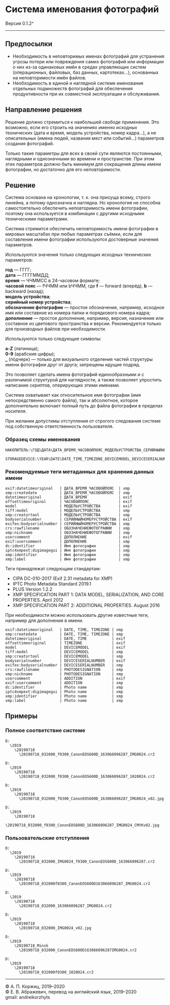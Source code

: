 ﻿# Система именования фотографий

Версия 0.1.2^

---

## Предпосылки

- Необходимость в неповторимых именах фотографий для устранения угрозы потери или повреждения самих фотографий или информации о них из-за одинаковых имён в средах управляющих систем (операционных, файловых, баз данных, картотеках…), основанных на неповторимости имён файлов.
- Необходимость в единой и наглядной системе именования отдельных подмножеств фотографий для обеспечения продуктивности при их совместной эксплуатации и обслуживания.

## Направление решения

Решение должно стремиться к наибольшей свободе применения. Это возможно, если его строить на значениях именно исходных технических (дата и время, модель устройства, номер кадра…), а не описательных (имена людей, названия мест или событий…) параметров создания фотографий.

Только такие параметры для всех в своей сути являются постоянными, наглядными и однозначными во времени и пространстве. При этом этих параметров должно быть минимум для сокращения длины имени фотографии, но достаточно для его неповторимости.

## Решение

Система основана на хронологии, т. к. она присуща всему, строго линейна, а потому однозначна и наглядна. Но хронология не способна самостоятельно обеспечить неповторимость имени фотографии, поэтому она используется в комбинации с другими исходными техническими параметрами.

Система стремится обеспечить неповторимость имени фотографии в мировых масштабах при любых параметрах съёмки, если для составления имени фотографии используются достоверные значения параметров.

Используются значения только следующих исходных технических параметров:

**год** — ГГГГ;  
**дата** — ГГГГММДД;  
**время** — ЧЧММСС в 24-часовом формате;  
**часовой пояс** — fЧЧММ или bЧЧММ, где **f** — forward (вперёд), **b** — backward (назад);  
**модель устройства**;  
**серийный номер устройства**;  
**обозначение фотографии** — простое обозначение, например, исходное имя или составное из номера папки и порядкового номера кадра;  
**дополнение** — простое дополнение, например, версия, назначение или составное из цветового пространства и версии. Рекомендуется только для производных файлов при необходимости.

Используются только следующие символы:

**a-Z** (латиница);  
**0-9** (арабские цифры);  
**_** (п́одчерк) — только для визуального отделения частей структуры имени фотографии друг от друга; запрещены идущие подряд.

Это позволяет сделать имена фотографий единообразными и с различимой структурой для наглядности, а также позволяет упростить написание скриптов, оперирующих этими именами.

Система охватывает как относительное имя фотографии (имя непосредственно самого файла), так и абсолютное, которое дополнительно включает полный путь до файла фотографии в пределах носителя.

При желании допустимы отступления от строгого следования системе под собственную ответственность пользователя.

### Образец схемы именования

```
НАКОПИТЕЛЬ:\ГОД\ДАТА\ДАТА_ВРЕМЯ_ЧАСОВОЙПОЯС_МОДЕЛЬУСТРОЙСТВА_СЕРИЙНЫЙНОМЕРУСТРОЙСТВА_ОБОЗНАЧЕНИЕФОТОГРАФИИ_ДОПОЛНЕНИЕ.РАСШИРЕНИЕ
```

```сверить и перенести в английский вариант
STORAGEDEVICE:\YEAR\DATE\DATE_TIME_TIMEZONE_DEVICEMODEL_DEVICESERIALNUMBER_PHOTODESIGNATION_ADDITION.EXTENSION
```

### Рекомендуемые теги метаданных для хранения данных имени

```
exif:datetimeoriginal   | ДАТА_ВРЕМЯ_ЧАСОВОЙПОЯС  | xmp
xmp:createdate          | ДАТА_ВРЕМЯ_ЧАСОВОЙПОЯС  | xmp
datetimeoriginal        | ДАТА_ВРЕМЯ              | exif
offsettimeoriginal      | ЧАСОВОЙПОЯС             | exif
model                   | МОДЕЛЬУСТРОЙСТВА        | exif
tiff:model              | МОДЕЛЬУСТРОЙСТВА        | xmp
xmp:creatortool         | МОДЕЛЬУСТРОЙСТВА        | xmp
bodyserialnumber        | СЕРИЙНЫЙНОМЕРУСТРОЙСТВА | exif
exifex:bodyserialnumber | СЕРИЙНЫЙНОМЕРУСТРОЙСТВА | xmp
crs:rawfilename         | ОБОЗНАЧЕНИЕФОТОГРАФИИ   | xmp
xmp:nickname            | ОБОЗНАЧЕНИЕФОТОГРАФИИ   | xmp
usercomment             | ДОПОЛНЕНИЕ              | exif
exif:usercomment        | ДОПОЛНЕНИЕ              | xmp
dc:identifier           | Имя фотографии          | xmp
iptc4xmpext:digimagegui | Имя фотографии          | xmp
xmp:identifier          | Имя фотографии          | xmp
xmp:label               | Имя фотографии          | xmp
```

Теги принадлежат следующим стандартам:

- CIPA DC-010-2017 (Exif 2.31 metadata for XMP)
- IPTC Photo Metadata Standard 2019.1
- PLUS Version 1.2.2
- XMP SPECIFICATION PART 1: DATA MODEL, SERIALIZATION, AND CORE PROPERTIES. April 2012
- XMP SPECIFICATION PART 2: ADDITIONAL PROPERTIES. August 2016

При необходимости можно использовать другие известные теги, например для дополнения в имени.

```сверить и перенести в английский вариант
exif:datetimeoriginal   | DATE, TIME, TIMEZONE | xmp
xmp:createdate          | DATE, TIME, TIMEZONE | xmp
datetimeoriginal        | DATE, TIME           | exif
offsettimeoriginal      | TIMEZONE             | exif
model                   | DEVICEMODEL          | exif
tiff:model              | DEVICEMODEL          | xmp
xmp:creatortool         | DEVICEMODEL          | xmp
bodyserialnumber        | DEVICESERIALNUMBER   | exif
exifex:bodyserialnumber | DEVICESERIALNUMBER   | xmp
crs:rawfilename         | PHOTODESIGNATION     | xmp
xmp:nickname            | PHOTODESIGNATION     | xmp
usercomment             | ADDITION             | exif
exif:usercomment        | ADDITION             | xmp
dc:identifier           | Photo name           | xmp
iptc4xmpext:digimagegui | Photo name           | xmp
xmp:identifier          | Photo name           | xmp
xmp:label               | Photo name           | xmp
```

## Примеры

### Полное соответствие системе

```
D:
  \2019
    \20190718
      \20190718_032000_f0300_CanonEOS600D_163066096287_IMG0024.cr2
```

```
D:
  \2019
    \20190718
      \20190718_032000_f0300_CanonEOS600D_163066096287_1020024.cr2
```

```
D:
  \2019
    \20190718
      \20190718_032000_f0300_CanonEOS600D_163066096287_IMG0024_v02.jpg
```

```
D:
  \2019
    \20190718
      \20190718_032000_f0300_CanonEOS600D_163066096287_IMG0024_CMYKv02.jpg
```

### Пользовательские отступления

```
D:
  \2019
    \20190718
      \20190718_032000_IMG0024_f0300_CanonEOS600D_163066096287.cr2
```

```
D:
  \2019
    \20190718
      \20190718_032000f0300_CanonEOS600D163066096287_IMG0024.cr2
```

```
D:
  \2019
    \20190718
      \20190718_032000_163066096287_IMG0024.cr2
```

```
D:
  \2019
    \20190718
      \20190718_032000_IMG0024_v02.jpg
```

```
D:
  \2019
    \20190718_Minsk
      \20190718_032000_CanonEOS600D163066096287IMG0024.cr2
```

```
D:
  \2019
    \20190718
      \20190718_032000f0300_1020024.cr2
```

---

© А. П. Коржиц, 2019–2020  
© Е. В. Абражевич, перевод на английский язык, 2019–2020  
gmail: andreikorzhyts